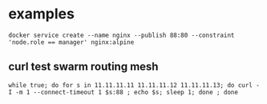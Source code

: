 # examples

```
docker service create --name nginx --publish 88:80 --constraint 'node.role == manager' nginx:alpine
```

## curl test swarm routing mesh
```
while true; do for s in 11.11.11.11 11.11.11.12 11.11.11.13; do curl -I -m 1 --connect-timeout 1 $s:88 ; echo $s; sleep 1; done ; done
```

